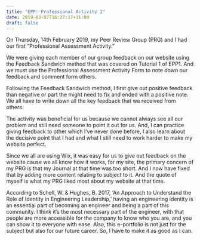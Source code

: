 ```yaml
---
title: "EPP: Professional Activity 1"
date: 2019-03-07T16:27:17+11:00
draft: false
---
```


On Thursday, 14th February 2019, my Peer Review Group (PRG) and I had our first “Professional Assessment Activity.”


We were giving each member of our group feedback on our website using the Feedback Sandwich method that was covered on Tutorial 1 of EPP1. And we must use the Professional Assessment Activity Form to note down our feedback and comment form others.


Following the Feedback Sandwich method, I first give out positive feedback than negative or part the might need to fix and ended with a positive note. We all have to write down all the key feedback that we received from others.


The activity was beneficial for us because we cannot always see all our problem and still need someone to point it out for us. And, I can practice giving feedback to other which I’ve never done before, I also learn about the decisive point that I had and what I still need to work harder to make my website perfect.


Since we all are using Wix, it was easy for us to give out feedback on the website cause we all know how it works, for my site, the primary concern of my PRG is that my Journal at that time was too short. And I now have fixed that by adding more content relating to subject to it. And the quote of myself is what my PRG liked most about my website at that time.


According to Schell, W. & Hughes, B. 2017, ‘An Approach to Understand the Role of Identity in Engineering Leadership,’ having an engineering identity is an essential part of becoming an engineer and being a part of this community. I think it’s the most necessary part of the engineer, with that people are more accessible for the company to know who you are, and you can show it to everyone with ease. Also, this e-portfolio is not just for the subject but also for our future career. So, I have to make it as good as I can.
